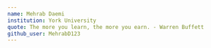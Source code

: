```yaml
---
name: Mehrab Daemi
institution: York University
quote: The more you learn, the more you earn. - Warren Buffett
github_user: MehrabD123
---
```


